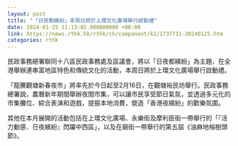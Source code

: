 ```yaml
---
layout: post
title: "「日夜都繽紛」本周日將於上環文化廣場舉行啟動禮"
date: 2024-01-25 11:13:02.000000000 +08:00
link: https://news.rthk.hk/rthk/ch/component/k2/1737711-20240125.htm
categories: rthk
---
```


民政事務總署聯同十八區民政事務處及區議會，將以「日夜都繽紛」為主題，在全港舉辦連串富地區特色和傳統文化的活動，本周日將於上環文化廣場舉行啟動禮。

「龍騰觀塘新春夜巿」將率先於今日起至2月16日，在觀塘裕民坊舉行。民政事務總署說，農曆新年期間舉辦夜間市集，可以讓市民享受節日氣氛，並透過多元化的市集攤位、綜合表演和遊戲，提振本地消費，營造「香港夜繽紛」的歡樂氛圍。

其他在本月展開的活動包括在上環文化廣場、永樂街及摩利臣街一帶舉行的「『活力動感．日夜繽紛』閃躍中西區」，以及在廟街一帶舉行的第五屆《油麻地榕樹頭節》。
